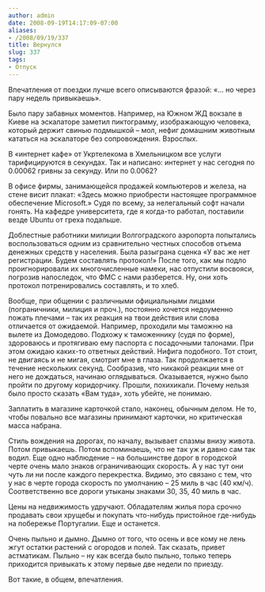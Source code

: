 ```yaml
---
author: admin
date: 2008-09-19T14:17:09-07:00
aliases:
- /2008/09/19/337
title: Вернулся
slug: 337
tags:
- Отпуск
---
```


Впечатления от поездки лучше всего описываются фразой: «... но через пару недель привыкаешь». 

Было пару забавных моментов. Например, на Южном ЖД вокзале в Киеве на эскалаторе заметил пиктограмму, изображающую человека, который держит свинью подмышкой – мол, нефиг домашним животным кататься на эскалаторе без сопровождения. Взрослых. 

<!--more-->В «интернет кафе» от Укртелекома в Хмельницком все услуги тарифицируются в секундах. Так и написано: интернет у нас сегодня по 0.00062 гривны за секунду. Или по 0.0062?
В офисе фирмы, занимающейся продажей компьютеров и железа, на стене висит плакат: «Здесь можно приобрести настоящее программное обеспечение Microsoft.» Судя по всему, за нелегальный софт начали гонять. На кафедре университета, где я когда-то работал, поставили везде Ubuntu от греха подальше.

Доблестные работники милиции Волгоградского аэропорта попытались воспользоваться одним из сравнительно честных способов отъема денежных средств у населения. Была разыграна сценка «У вас же нет регистрации. Будем составлять протокол!» После того, как мы подло проигнорировали их многочисленные намеки, нас отпустили восвояси, погрозив напоследок, что ФМС с нами разберется. Ну, они хоть протокол потренировались составлять, и то хлеб.

Вообще, при общении с различными официальными лицами (пограничники, милиция и проч.), постоянно хочется недоуменно пожать плечами – так их реакция на твои действия или слова отличается от ожидаемой. Например, проходили мы таможню на вылете из Домодедово. Подхожу к таможеннику (судя по форме), здороваюсь и протягиваю ему паспорта с посадочными талонами. При этом ожидаю каких-то ответных действий. Нифига подобного. Тот стоит, не двигаясь и не мигая, смотрит мне в глаза. Так продолжается в течение нескольких секунд. Сообразив, что никакой реакции мне от него не дождаться, начинаю оглядываться. Оказывается, нужно было пройти по другому коридорчику. Прошли, похихикали. Почему нельзя было просто сказать «Вам туда», хоть убейте, не понимаю.

Заплатить в магазине карточкой стало, наконец, обычным делом. Не то, чтобы повально все магазины принимают карточки, но критическая масса набрана.

Стиль вождения на дорогах, по началу, вызывает спазмы внизу живота. Потом привыкаешь. Потом вспоминаешь, что не так уж и давно сам так водил. Еще одно наблюдение – на большинстве дорог в городской черте очень мало знаков ограничивающих скорость. А у нас тут они чуть ли ни после каждого перекрестка. Видимо, это связано с тем, что у нас в черте города скорость по умолчанию – 25 миль в час (40 км/ч). Соответственно все дороги утыканы знаками 30, 35, 40 миль в час. 

Цены на недвижимость удручают. Обладателям жилья пора срочно продавать свои хрущебы и покупать что-нибудь пристойное где-нибудь на побережье Португалии. Еще и останется.

Очень пыльно и дымно. Дымно от того, что осень и все кому не лень жгут остатки растений с огородов и полей. Так сказать, привет астматикам. Пыльно – ну как всегда было пыльно, только теперь приходится привыкать к этому первые две недели по приезду. 

Вот такие, в общем, впечатления. 
